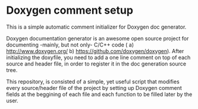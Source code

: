 # Doxygen comment setup

This is a simple automatic comment initializer for Doxygen doc generator.

Doxygen documentation generator is an awesome open source project for documenting -mainly, but not only- C/C++ code ( a) http://www.doxygen.org/ b) https://github.com/doxygen/doxygen). After initializing the doxyfile, you need to add a one line comment on top of each source and header file, in order to register it in the doc generation source tree.

This repository, is consisted of a simple, yet useful script that modifies every source/header file of the project by setting up Doxygen comment fields at the beggining of each file and each function to be filled later by the user.